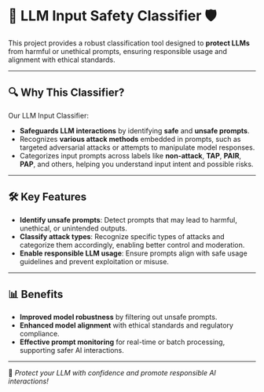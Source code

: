 # 🚀 LLM Input Safety Classifier 🛡️

This project provides a robust classification tool designed to **protect LLMs** from harmful or unethical prompts, ensuring responsible usage and alignment with ethical standards.

---

## 🔍 Why This Classifier?

Our LLM Input Classifier:
- **Safeguards LLM interactions** by identifying **safe** and **unsafe prompts**.
- Recognizes **various attack methods** embedded in prompts, such as targeted adversarial attacks or attempts to manipulate model responses.
- Categorizes input prompts across labels like **non-attack**, **TAP**, **PAIR**, **PAP**, and others, helping you understand input intent and possible risks.

---

## 🛠️ Key Features

- **Identify unsafe prompts**: Detect prompts that may lead to harmful, unethical, or unintended outputs.
- **Classify attack types**: Recognize specific types of attacks and categorize them accordingly, enabling better control and moderation.
- **Enable responsible LLM usage**: Ensure prompts align with safe usage guidelines and prevent exploitation or misuse.

---

## 📊 Benefits

- **Improved model robustness** by filtering out unsafe prompts.
- **Enhanced model alignment** with ethical standards and regulatory compliance.
- **Effective prompt monitoring** for real-time or batch processing, supporting safer AI interactions.

---

🔐 *Protect your LLM with confidence and promote responsible AI interactions!*
